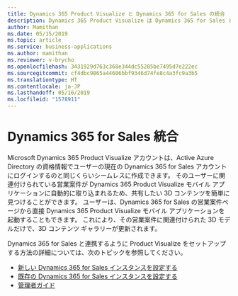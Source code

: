 ```yaml
---
title: Dynamics 365 Product Visualize と Dynamics 365 for Sales の統合
description: Dynamics 365 Product Visualize は Dynamics 365 for Sales と統合されているので、営業案件に関連付けられた 3D コンテンツを簡単に見ることができます。
author: Mamithan
ms.date: 05/15/2019
ms.topic: article
ms.service: business-applications
ms.author: mamithan
ms.reviewer: v-brycho
ms.openlocfilehash: 3431929d763c368e344dc55285be7495d7e222ec
ms.sourcegitcommit: cf4dbc9865a44606bbf9346d74fe8c4a3fc9a3b5
ms.translationtype: HT
ms.contentlocale: ja-JP
ms.lasthandoff: 05/16/2019
ms.locfileid: "1578911"
---
```

# <a name="dynamics-365-for-sales-integration"></a>Dynamics 365 for Sales 統合

Microsoft Dynamics 365 Product Visualize アカウントは、Active Azure Directory の資格情報でユーザーの現在の Dynamics 365 for Sales アカウントにログインするのと同じくらいシームレスに作成できます。 そのユーザーに関連付けられている営業案件が Dynamics 365 Product Visualize モバイル アプリケーションに自動的に取り込まれるため、共有したい 3D コンテンツを簡単に見つけることができます。 ユーザーは、Dynamics 365 for Sales の営業案件ページから直接 Dynamics 365 Product Visualize モバイル アプリケーションを起動することもできます。 これにより、その営業案件に関連付けられた 3D モデルだけで、3D コンテンツ ギャラリーが更新されます。

Dynamics 365 for Sales と連携するように Product Visualize をセットアップする方法の詳細については、次のトピックを参照してください。

- [新しい Dynamics 365 for Sales インスタンスを設定する](https://docs.microsoft.com/dynamics365/mixed-reality/product-visualize/setup)
- [既存の Dynamics 365 for Sales インスタンスを設定する](https://docs.microsoft.com/dynamics365/mixed-reality/product-visualize/setup-existing-instance)
- [管理者ガイド](https://docs.microsoft.com/dynamics365/mixed-reality/product-visualize/admin-guide)
